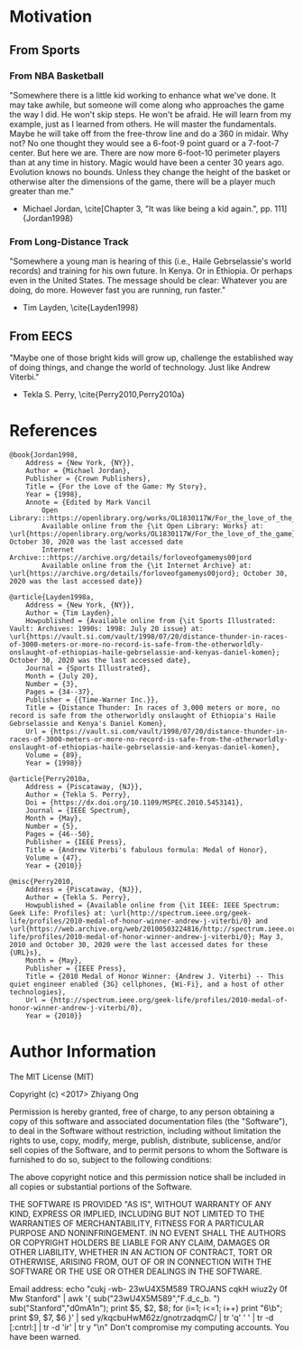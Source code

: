 #	Motivation

##	From Sports

###	From NBA Basketball

"Somewhere there is a little kid working to enhance what we've done. It may take awhile, but someone will come along who approaches the game the way I did. He won't skip steps. He won't be afraid. He will learn from my example, just as I learned from others. He will master the fundamentals. Maybe he will take off from the free-throw line and do a 360 in midair. Why not? No one thought they would see a 6-foot-9 point guard or a 7-foot-7 center. But here we are. There are now more 6-foot-10 perimeter players than at any time in history. Magic would have been a center 30 years ago. Evolution knows no bounds. Unless they change the height of the basket or otherwise alter the dimensions of the game, there will be a player much greater than me."
- Michael Jordan, \cite[Chapter 3, "It was like being a kid again.", pp. 111]{Jordan1998}



###	From Long-Distance Track

"Somewhere a young man is hearing of this (i.e., Haile Gebrselassie's world records) and training for his own future. In Kenya. Or in Ethiopia. Or perhaps even in the United States. The message should be clear: Whatever you are doing, do more. However fast you are running, run faster."
- Tim Layden, \cite{Layden1998}



##	From EECS

"Maybe one of those bright kids will grow up, challenge the established way of doing things, and change the world of technology. Just like Andrew Viterbi."
- Tekla S. Perry, \cite{Perry2010,Perry2010a}








#	References


	@book{Jordan1998,
		Address = {New York, {NY}},
		Author = {Michael Jordan},
		Publisher = {Crown Publishers},
		Title = {For the Love of the Game: My Story},
		Year = {1998},
		Annote = {Edited by Mark Vancil
			Open Library:::https://openlibrary.org/works/OL1830117W/For_the_love_of_the_game
			Available online from the {\it Open Library: Works} at: \url{https://openlibrary.org/works/OL1830117W/For_the_love_of_the_game}; October 30, 2020 was the last accessed date
			Internet Archive:::https://archive.org/details/forloveofgamemys00jord
			Available online from the {\it Internet Archive} at: \url{https://archive.org/details/forloveofgamemys00jord}; October 30, 2020 was the last accessed date}}

	@article{Layden1998a,
		Address = {New York, {NY}},
		Author = {Tim Layden},
		Howpublished = {Available online from {\it Sports Illustrated: Vault: Archives: 1990s: 1998: July 20 issue} at: \url{https://vault.si.com/vault/1998/07/20/distance-thunder-in-races-of-3000-meters-or-more-no-record-is-safe-from-the-otherworldly-onslaught-of-ethiopias-haile-gebrselassie-and-kenyas-daniel-komen}; October 30, 2020 was the last accessed date},
		Journal = {Sports Illustrated},
		Month = {July 20},
		Number = {3},
		Pages = {34--37},
		Publisher = {{Time-Warner Inc.}},
		Title = {Distance Thunder: In races of 3,000 meters or more, no record is safe from the otherworldly onslaught of Ethiopia's Haile Gebrselassie and Kenya's Daniel Komen},
		Url = {https://vault.si.com/vault/1998/07/20/distance-thunder-in-races-of-3000-meters-or-more-no-record-is-safe-from-the-otherworldly-onslaught-of-ethiopias-haile-gebrselassie-and-kenyas-daniel-komen},
		Volume = {89},
		Year = {1998}}

	@article{Perry2010a,
		Address = {Piscataway, {NJ}},
		Author = {Tekla S. Perry},
		Doi = {https://dx.doi.org/10.1109/MSPEC.2010.5453141},
		Journal = {IEEE Spectrum},
		Month = {May},
		Number = {5},
		Pages = {46--50},
		Publisher = {IEEE Press},
		Title = {Andrew Viterbi's fabulous formula: Medal of Honor},
		Volume = {47},
		Year = {2010}}

	@misc{Perry2010,
		Address = {Piscataway, {NJ}},
		Author = {Tekla S. Perry},
		Howpublished = {Available online from {\it IEEE: IEEE Spectrum: Geek Life: Profiles} at: \url{http://spectrum.ieee.org/geek-life/profiles/2010-medal-of-honor-winner-andrew-j-viterbi/0} and \url{https://web.archive.org/web/20100503224816/http://spectrum.ieee.org/geek-life/profiles/2010-medal-of-honor-winner-andrew-j-viterbi/0}; May 3, 2010 and October 30, 2020 were the last accessed dates for these {URL}s},
		Month = {May},
		Publisher = {IEEE Press},
		Title = {2010 Medal of Honor Winner: {Andrew J. Viterbi} -- This quiet engineer enabled {3G} cellphones, {Wi-Fi}, and a host of other technologies},
		Url = {http://spectrum.ieee.org/geek-life/profiles/2010-medal-of-honor-winner-andrew-j-viterbi/0},
		Year = {2010}}








#	Author Information

The MIT License (MIT)

Copyright (c) <2017> Zhiyang Ong

Permission is hereby granted, free of charge, to any person obtaining a copy of this software and associated documentation files (the "Software"), to deal in the Software without restriction, including without limitation the rights to use, copy, modify, merge, publish, distribute, sublicense, and/or sell copies of the Software, and to permit persons to whom the Software is furnished to do so, subject to the following conditions:

The above copyright notice and this permission notice shall be included in all copies or substantial portions of the Software.

THE SOFTWARE IS PROVIDED "AS IS", WITHOUT WARRANTY OF ANY KIND, EXPRESS OR IMPLIED, INCLUDING BUT NOT LIMITED TO THE WARRANTIES OF MERCHANTABILITY, FITNESS FOR A PARTICULAR PURPOSE AND NONINFRINGEMENT. IN NO EVENT SHALL THE AUTHORS OR COPYRIGHT HOLDERS BE LIABLE FOR ANY CLAIM, DAMAGES OR OTHER LIABILITY, WHETHER IN AN ACTION OF CONTRACT, TORT OR OTHERWISE, ARISING FROM, OUT OF OR IN CONNECTION WITH THE SOFTWARE OR THE USE OR OTHER DEALINGS IN THE SOFTWARE.

Email address: echo "cukj -wb- 23wU4X5M589 TROJANS cqkH wiuz2y 0f Mw Stanford" | awk '{ sub("23wU4X5M589","F.d_c_b. ") sub("Stanford","d0mA1n"); print $5, $2, $8; for (i=1; i<=1; i++) print "6\b"; print $9, $7, $6 }' | sed y/kqcbuHwM62z/gnotrzadqmC/ | tr 'q' ' ' | tr -d [:cntrl:] | tr -d 'ir' | tr y "\n"		Don't compromise my computing accounts. You have been warned.

